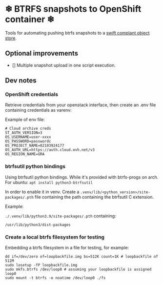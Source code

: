 # ❄ BTRFS snapshots to OpenShift container ❄

Tools for automating pushing btrfs snapshots to a [swift complant object store](https://docs.openstack.org/swift/latest/).

## Optional improvements

- [] Multiple snapshot upload in one script execution. 

## Dev notes

### OpenShift credentials

Retrieve credentials from your openstack interface, then create an .env file containing credentials as varenv:

Example of env file:
```.env
# Cloud archive creds
ST_AUTH_VERSION=3
OS_USERNAME=user-xxxx
OS_PASSWORD=passwordc
OS_PROJECT_NAME=02103924177
OS_AUTH_URL=https://auth.cloud.ovh.net/v3
OS_REGION_NAME=GRA
```

### btrfsutil python bindings

Using btrfsutil python bindings. While it's provided with btrfs-progs on arch. For ubuntu: `apt install python3-btrfsutil`

In order to enable it in venv. Create a `.venv/lib/<python_version>/site-packages/.pth` file containing the path containing the btrfsutil C extension.

Example:

`./.venv/lib/python3.9/site-packages/.pth` containing:
```text
/usr/lib/python3/dist-packages
```

### Create a local btrfs filesystem for testing

Embedding a btrfs filesystem in a file for testing, for example:

```fish
dd if=/dev/zero of=loopbackfile.img bs=512K count=1K # loopbackfile of 512M 
sudo losetup -fP loopbackfile.img
sudo mkfs.btrfs /dev/loop0 # assuming your loopbackfile is assigned loop0
sudo mount -t btrfs -o noatime /dev/loop0 ./fs
```
